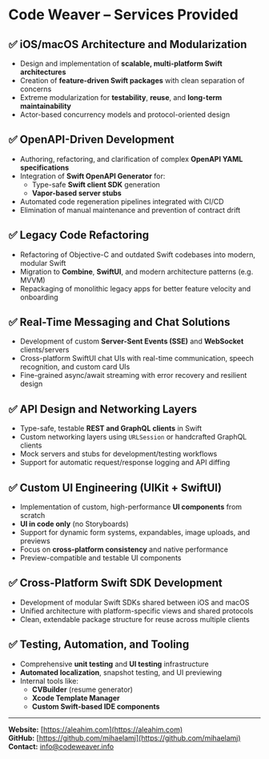 # Code Weaver – Services Provided

## ✅ iOS/macOS Architecture and Modularization
- Design and implementation of **scalable, multi-platform Swift architectures**
- Creation of **feature-driven Swift packages** with clean separation of concerns
- Extreme modularization for **testability**, **reuse**, and **long-term maintainability**
- Actor-based concurrency models and protocol-oriented design

## ✅ OpenAPI-Driven Development
- Authoring, refactoring, and clarification of complex **OpenAPI YAML specifications**
- Integration of **Swift OpenAPI Generator** for:
  - Type-safe **Swift client SDK** generation
  - **Vapor-based server stubs**
- Automated code regeneration pipelines integrated with CI/CD
- Elimination of manual maintenance and prevention of contract drift

## ✅ Legacy Code Refactoring
- Refactoring of Objective-C and outdated Swift codebases into modern, modular Swift
- Migration to **Combine**, **SwiftUI**, and modern architecture patterns (e.g. MVVM)
- Repackaging of monolithic legacy apps for better feature velocity and onboarding

## ✅ Real-Time Messaging and Chat Solutions
- Development of custom **Server-Sent Events (SSE)** and **WebSocket** clients/servers
- Cross-platform SwiftUI chat UIs with real-time communication, speech recognition, and custom card UIs
- Fine-grained async/await streaming with error recovery and resilient design

## ✅ API Design and Networking Layers
- Type-safe, testable **REST and GraphQL clients** in Swift
- Custom networking layers using `URLSession` or handcrafted GraphQL clients
- Mock servers and stubs for development/testing workflows
- Support for automatic request/response logging and API diffing

## ✅ Custom UI Engineering (UIKit + SwiftUI)
- Implementation of custom, high-performance **UI components** from scratch
- **UI in code only** (no Storyboards)
- Support for dynamic form systems, expandables, image uploads, and previews
- Focus on **cross-platform consistency** and native performance
- Preview-compatible and testable UI components

## ✅ Cross-Platform Swift SDK Development
- Development of modular Swift SDKs shared between iOS and macOS
- Unified architecture with platform-specific views and shared protocols
- Clean, extendable package structure for reuse across multiple clients

## ✅ Testing, Automation, and Tooling
- Comprehensive **unit testing** and **UI testing** infrastructure
- **Automated localization**, snapshot testing, and UI previewing
- Internal tools like:
  - **CVBuilder** (resume generator)
  - **Xcode Template Manager**
  - **Custom Swift-based IDE components**

---

**Website:** [https://aleahim.com](https://aleahim.com)  
**GitHub:** [https://github.com/mihaelamj](https://github.com/mihaelamj)  
**Contact:** info@codeweaver.info